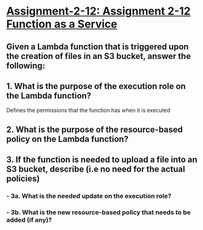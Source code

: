 # <ins> Assignment-2-12: Assignment 2-12 Function as a Service <ins>

## Given a Lambda function that is triggered upon the creation of files in an S3 bucket, answer the following:

## 1. What is the purpose of the execution role on the Lambda function?
Defines the permissions that the function has when it is executed

## 2. What is the purpose of the resource-based policy on the Lambda function?

## 3. If the function is needed to upload a file into an S3 bucket, describe (i.e no need for the actual policies)

###   - 3a. What is the needed update on the execution role?

###   - 3b. What is the new resource-based policy that needs to be added (if any)?


